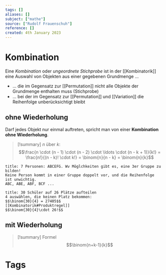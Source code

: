 ```yaml
---
tags: []
aliases: []
subject: ["mathe"]
source: ["Rudolf Frauenschuh"]
reference: []
created: 4th January 2023
---
```


# Kombination
Eine *Kombination* oder *ungeordnete Stichprobe* ist in der [[Kombinatorik]] eine Auswahl von Objekten aus einer gegebenen Grundmenge …
- … die im Gegensatz zur [[Permutation]] nicht alle Objekte der Grundmenge enthalten muss (Stichprobe)
- … bei der im Gegensatz zur [[Permutation]] und [[Variation]] die Reihenfolge unberücksichtigt bleibt

## ohne Wiederholung
Darf jedes Objekt nur einmal auftreten, spricht man von einer **Kombination ohne Wiederholung**.

>[!summary] $n$ über $k$:
> $$\frac{n \cdot (n - 1) \cdot (n - 2) \cdot \ldots \cdot (n - k + 1)}{k!} = \frac{n!}{(n - k)! \cdot k!} = \binom{n}{n - k} = \binom{n}{k}$$

```ad-example
title: 7 Personen: ABCEFG. Wv Möglchkeiten gibt es, eine 3er Gruppe zu bilden!
Keine Person kommt in einer Gruppe doppelt vor, und die Reihenfolge ist unwichtig.
ABC, ABE, ABF, BCF ...

```

```ad-example
title: 30 Schüler auf 26 Plätze aufteilen
4 auswählen, die keinen Platz bekommen:
$$\binom{30}{4} = 27405$$
[[Kombinatorik#Produktregel]]
$$\binom{30}{4}\cdot 26!$$
```

## mit Wiederholung
>[!summary] Formel
> $$\binom{n+k-1}{k}$$

# Tags